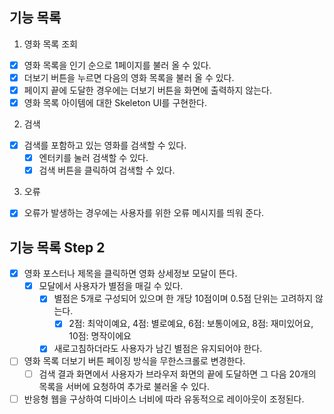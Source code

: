 ## 기능 목록

1. 영화 목록 조회

- [x] 영화 목록을 인기 순으로 1페이지를 불러 올 수 있다.
- [x] 더보기 버튼을 누르면 다음의 영화 목록을 불러 올 수 있다.
- [x] 페이지 끝에 도달한 경우에는 더보기 버튼을 화면에 출력하지 않는다.
- [x] 영화 목록 아이템에 대한 Skeleton UI를 구현한다.

2. 검색

- [x] 검색를 포함하고 있는 영화를 검색할 수 있다.
  - [x] 엔터키를 눌러 검색할 수 있다.
  - [x] 검색 버튼을 클릭하여 검색할 수 있다.

3. 오류

- [x] 오류가 발생하는 경우에는 사용자를 위한 오류 메시지를 띄워 준다.

## 기능 목록 Step 2

- [x] 영화 포스터나 제목을 클릭하면 영화 상세정보 모달이 뜬다.
  - [x] 모달에서 사용자가 별점을 매길 수 있다.
    - [x] 별점은 5개로 구성되어 있으며 한 개당 10점이며 0.5점 단위는 고려하지 않는다.
      - [x] 2점: 최악이예요, 4점: 별로예요, 6점: 보통이에요, 8점: 재미있어요, 10점: 명작이에요
    - [x] 새로고침하더라도 사용자가 남긴 별점은 유지되어야 한다.
- [ ] 영화 목록 더보기 버튼 페이징 방식을 무한스크롤로 변경한다.
  - [ ] 검색 결과 화면에서 사용자가 브라우저 화면의 끝에 도달하면 그 다음 20개의 목록을 서버에 요청하여 추가로 불러올 수 있다.
- [ ] 반응형 웹을 구상하여 디바이스 너비에 따라 유동적으로 레이아웃이 조정된다.
